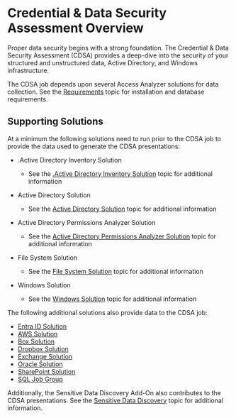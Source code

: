 # Credential & Data Security Assessment Overview

Proper data security begins with a strong foundation. The Credential & Data Security Assessment
(CDSA) provides a deep-dive into the security of your structured and unstructured data, Active
Directory, and Windows infrastructure.

The CDSA job depends upon several Access Analyzer solutions for data collection. See the
[Requirements](/docs/accessanalyzer/12.0/getting-started/system-requirements/overview.md) topic for installation and database requirements.

## Supporting Solutions

At a minimum the following solutions need to run prior to the CDSA job to provide the data used to
generate the CDSA presentations:

- .Active Directory Inventory Solution

  - See the
    [.Active Directory Inventory Solution](/docs/accessanalyzer/12.0/solutions/active-directory-inventory/overview.md)
    topic for additional information

- Active Directory Solution

  - See the [Active Directory Solution](/docs/accessanalyzer/12.0/solutions/active-directory/overview.md) topic for
    additional information

- Active Directory Permissions Analyzer Solution

  - See the
    [Active Directory Permissions Analyzer Solution](/docs/accessanalyzer/12.0/solutions/active-directory-permissions-analyzer/overview.md)
    topic for additional information

- File System Solution

  - See the [File System Solution](/docs/accessanalyzer/12.0/solutions/filesystem/overview.md) topic for additional
    information

- Windows Solution

  - See the [Windows Solution](/docs/accessanalyzer/12.0/solutions/windows/overview.md) topic for additional information

The following additional solutions also provide data to the CDSA job:

- [Entra ID Solution](/docs/accessanalyzer/12.0/solutions/entra-id/overview.md)
- [AWS Solution](/docs/accessanalyzer/12.0/solutions/aws/overview.md)
- [Box Solution](/docs/accessanalyzer/12.0/solutions/box/overview.md)
- [Dropbox Solution](/docs/accessanalyzer/12.0/solutions/dropbox/overview.md)
- [Exchange Solution](/docs/accessanalyzer/12.0/solutions/exchange/overview.md)
- [Oracle Solution](/docs/accessanalyzer/12.0/solutions/databases/oracle/overview.md)
- [SharePoint Solution](/docs/accessanalyzer/12.0/solutions/sharepoint/overview.md)
- [SQL Job Group](/docs/accessanalyzer/12.0/solutions/databases/sql/overview.md)

Additionally, the Sensitive Data Discovery Add-On also contributes to the CDSA presentations. See
the [Sensitive Data Discovery](/docs/accessanalyzer/12.0/sensitive-data-discovery/overview.md) topic for additional
information.
